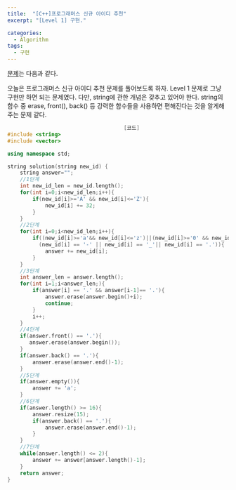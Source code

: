```yaml
---
title:  "[C++]프로그래머스 신규 아이디 추천"
excerpt: "[Level 1] 구현."

categories:
  - Algorithm
tags:
  - 구현
---
```

[문제](https://programmers.co.kr/learn/courses/30/lessons/72410)는 다음과 같다.

오늘은 프로그래머스 신규 아이디 추천 문제를 풀어보도록 하자. Level 1 문제로 그냥 구현만 하면 되는 문제였다. 다만, string에 관한 개념은 갖추고 있어야 한다. string의 함수 중 erase, front(), back() 등 강력한 함수들을 사용하면 편해진다는 것을 알게해주는 문제 같다.

```c++
                                     [코드]
#include <string>
#include <vector>

using namespace std;

string solution(string new_id) {
    string answer="";
    //1단계
    int new_id_len = new_id.length();
    for(int i=0;i<new_id_len;i++){
        if(new_id[i]>='A' && new_id[i]<='Z'){
            new_id[i] += 32;
        }
    }
    //2단계
    for(int i=0;i<new_id_len;i++){
        if((new_id[i]>='a'&& new_id[i]<='z')||(new_id[i]>='0' && new_id[i]<='9')||
          (new_id[i] == '-' || new_id[i] == '_'|| new_id[i] == '.')){
            answer += new_id[i];
        }
    }
    //3단계
    int answer_len = answer.length();
    for(int i=1;i<answer_len;){
        if(answer[i] == '.' && answer[i-1]== '.'){
            answer.erase(answer.begin()+i);
            continue;
        }
        i++;
    }
    //4단계
    if(answer.front() == '.'){
       answer.erase(answer.begin());
    }
    if(answer.back() == '.'){
        answer.erase(answer.end()-1);
    }
    //5단계
    if(answer.empty()){
        answer += 'a';
    }
    //6단계
    if(answer.length() >= 16){
        answer.resize(15);
        if(answer.back() == '.'){
            answer.erase(answer.end()-1);
        }
    }
    //7단계
    while(answer.length() <= 2){
        answer += answer[answer.length()-1];
    }
    return answer;
}
```
